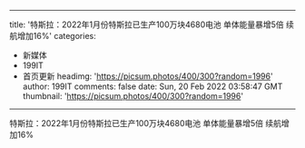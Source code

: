 
---
title: '特斯拉：2022年1月份特斯拉已生产100万块4680电池 单体能量暴增5倍 续航增加16%'
categories: 
 - 新媒体
 - 199IT
 - 首页更新
headimg: 'https://picsum.photos/400/300?random=1996'
author: 199IT
comments: false
date: Sun, 20 Feb 2022 03:58:47 GMT
thumbnail: 'https://picsum.photos/400/300?random=1996'
---

<div>   
特斯拉：2022年1月份特斯拉已生产100万块4680电池 单体能量暴增5倍 续航增加16%  
</div>
            